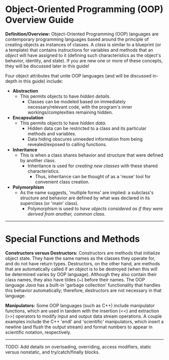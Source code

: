 # Object-Oriented Programming (OOP) Overview Guide
**Definition/Overview:** Object-Oriented Programming (OOP) languages are contemporary programming languages based around the principle of creating objects as instances of classes. A *class* is similar to a blueprint (or a template) that contains instructions for variables and methods that an *object* will have assigned to it (defining such characteristics as the object's behavior, identity, and state). If you are new one or more of these concepts, they will be discussed later in this guide!

Four object attributes that unite OOP languages (and will be discussed in-depth in this guide) include:  
  
* **Abstraction**
  + This permits objects to have *hidden details*.
    - Classes can be modeled based on immediately necessary/relevant code, with the program's inner workings/complexities remaining hidden.
* **Encapsulation**
  + This permits objects to have *hidden data*.
    - Hidden data can be restricted to a class and its particular methods and variables.
    - Data hiding obscures unneeded information from being revealed/exposed to calling functions. 
* **Inheritance**
  + This is when a class shares behavior and structure that were defined by another class.
    - Inheritance is used for *creating new classes* with these shared characteristics.
      + Thus, inheritance can be thought of as a 'reuse' tool for convenient class creation.
* **Polymorphism**
  + As the name suggests, 'multiple forms' are implied: a subclass's structure and behavior are defined by what was declared in its superclass (or 'main' class).
    - Polymorphism is used to *have objects considered as if they were derived from another, common class*.

<hr />
  
# Special Functions and Methods
  
**Constructors versus Destructors:** Constructors are methods that initialize object state. They have the same names as the classes they operate for, and do not have return types. Destructors, on the other hand, are methods that are automatically called if an object is to be destroyed (when this will be determined varies by OOP language). Although they also contain their class names, they also have tildes (~) before their names. The OOP language *Java* has a built-in 'garbage collection' functionality that handles this behavior automatically; therefore, destructors are not necessary in that language.
  
**Manipulators:** Some OOP languages (such as C++) include manipulator functions, which are used in tandem with the insertion (<<) and extraction (>>) operators to modify input and output data stream operations. A couple examples include the C++ 'endl' and 'scientific'  manipulators, which insert a newline (and flush the output stream) and format numbers to appear in scientific notation, respectively. 

<hr />
  
TODO: Add details on overloading, overriding, access modifiers, static versus nonstatic, and try/catch/finally blocks.
